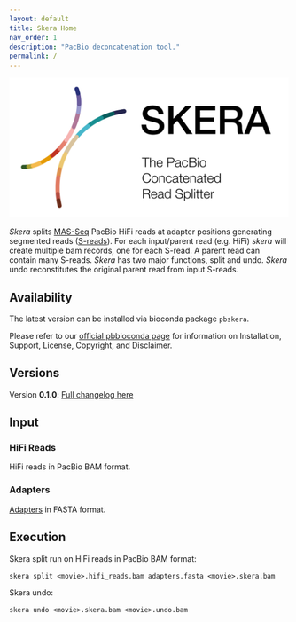 ```yaml
---
layout: default
title: Skera Home
nav_order: 1
description: "PacBio deconcatenation tool."
permalink: /
---
```


<p align="center">
  <img src="img/skera-header.png" alt="skera logo" width="600px"/>
</p>



_Skera_ splits [MAS-Seq](https://www.pacb.com/products-and-services/applications/rna-sequencing/single-cell-rna-sequencing/) PacBio HiFi reads at adapter positions generating segmented reads 
([S-reads](/read-segments)). For each input/parent read (e.g. HiFi)
_skera_ will create multiple bam records, one for each S-read. A parent read
can contain many S-reads. _Skera_ has two major functions, split and undo.
_Skera_ undo reconstitutes the original parent read from input S-reads.

## Availability
The latest version can be installed via bioconda package `pbskera`.

Please refer to our [official pbbioconda
page](https://github.com/PacificBiosciences/pbbioconda) for information on
Installation, Support, License, Copyright, and Disclaimer.

## Versions
Version **0.1.0**: [Full changelog here](/changelog)

## Input
### HiFi Reads
HiFi reads in PacBio BAM format.

### Adapters
[Adapters](/adapters) in FASTA format. 

## Execution
Skera split run on HiFi reads in PacBio BAM format:

    skera split <movie>.hifi_reads.bam adapters.fasta <movie>.skera.bam

Skera undo:

    skera undo <movie>.skera.bam <movie>.undo.bam 